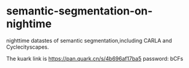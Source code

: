 # semantic-segmentation-on-nightime
nighttime  datastes of semantic segmentation,including CARLA and Cyclecityscapes.

The  kuark link  is https://pan.quark.cn/s/4b696af17ba5
password: bCFs
